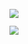 ![](https://www.nta.go.jp/tmp/40255d1a-2a14-4a22-90a9-a2ea7f9e0b89/images/a27aa208dd8f96f681a16b1291220edd76acb9d413404f23b122d2ae00ee2cbb.jpg)

![](https://www.nta.go.jp/tmp/40255d1a-2a14-4a22-90a9-a2ea7f9e0b89/images/ee2292a18bddb376353351fe5a7fac7ab76457d7b9e977e5a56f4bc01fd02d17.jpg)